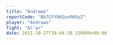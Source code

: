 ```yaml
---
title: "Andrawe"
reportCode: "Bb7CFY8H2wvRK6yZ"
player: "Andrawe"
fight: "Al'ar"
date: 2021-10-27T18:44:38.310000+00:00
---
```

